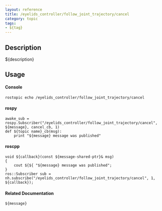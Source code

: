 ```yaml
---
layout: reference
title: /eyelids_controller/follow_joint_trajectory/cancel
category: topic
tags: 
- ${tag}
---
```


## Description
${description}

## Usage
#### Console
```
rostopic echo /eyelids_controller/follow_joint_trajectory/cancel
```

#### rospy
```
awake_sub = rospy.Subscriber("/eyelids_controller/follow_joint_trajectory/cancel", ${message}, cancel_cb, 1)
def ${topic name}_cb(msg):
    print "${message} message was published"
```

#### roscpp
```
void ${callback}(const ${message-shared-ptr}& msg)
{
    cout ${${ "${message} message was published";
}
ros::Subscriber sub = nh.subscribe("/eyelids_controller/follow_joint_trajectory/cancel", 1, ${callback});
```

#### Related Documentation
``${message}``  